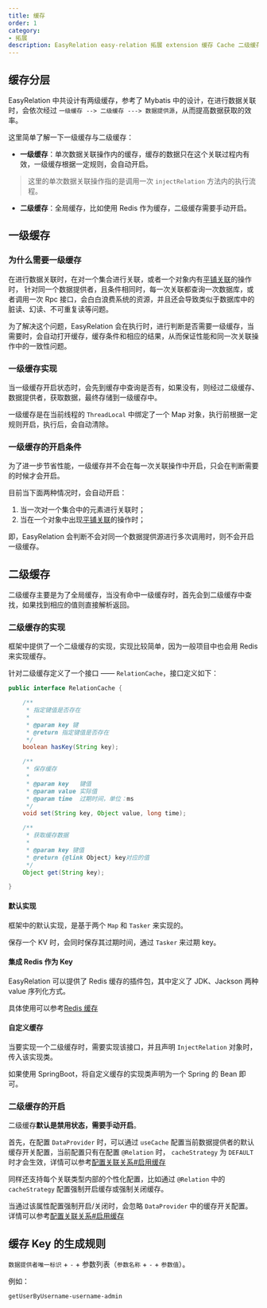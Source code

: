 ```yaml
---
title: 缓存
order: 1
category:
- 拓展
description: EasyRelation easy-relation 拓展 extension 缓存 Cache 二级缓存
---
```


## 缓存分层

EasyRelation 中共设计有两级缓存，参考了 Mybatis 中的设计，在进行数据关联时，会依次经过 `一级缓存 --> 二级缓存 ---> 数据提供源`，从而提高数据获取的效率。

这里简单了解一下一级缓存与二级缓存：

- **一级缓存**：单次数据关联操作内的缓存，缓存的数据只在这个关联过程内有效，一级缓存根据一定规则，会自动开启。
> 这里的单次数据关联操作指的是调用一次 `injectRelation` 方法内的执行流程。
- **二级缓存**：全局缓存，比如使用 Redis 作为缓存，二级缓存需要手动开启。

## 一级缓存

### 为什么需要一级缓存

在进行数据关联时，在对一个集合进行关联，或者一个对象内有[平铺关联](/guide/configure-relation.html#关联目标类型属性-平铺关联)的操作时，
针对同一个数据提供者，且条件相同时，每一次关联都查询一次数据库，或者调用一次 Rpc 接口，会白白浪费系统的资源，并且还会导致类似于数据库中的脏读、幻读、不可重复读等问题。

为了解决这个问题，EasyRelation 会在执行时，进行判断是否需要一级缓存，当需要时，会自动打开缓存，缓存条件和相应的结果，从而保证性能和同一次关联操作中的一致性问题。

### 一级缓存实现

当一级缓存开启状态时，会先到缓存中查询是否有，如果没有，则经过二级缓存、数据提供者，获取数据，最终存储到一级缓存中。

一级缓存是在当前线程的 `ThreadLocal` 中绑定了一个 Map 对象，执行前根据一定规则开启，执行后，会自动清除。

### 一级缓存的开启条件

为了进一步节省性能，一级缓存并不会在每一次关联操作中开启，只会在判断需要的时候才会开启。

目前当下面两种情况时，会自动开启：

1. 当一次对一个集合中的元素进行关联时；
2. 当在一个对象中出现[平铺关联](/guide/configure-relation.html#关联目标类型属性-平铺关联)的操作时；

即，EasyRelation 会判断不会对同一个数据提供源进行多次调用时，则不会开启一级缓存。

## 二级缓存

二级缓存主要是为了全局缓存，当没有命中一级缓存时，首先会到二级缓存中查找，如果找到相应的值则直接解析返回。

### 二级缓存的实现

框架中提供了一个二级缓存的实现，实现比较简单，因为一般项目中也会用 Redis 来实现缓存。

针对二级缓存定义了一个接口 —— `RelationCache`，接口定义如下：

```java
public interface RelationCache {

    /**
     * 指定键值是否存在
     *
     * @param key 键
     * @return 指定键值是否存在
     */
    boolean hasKey(String key);

    /**
     * 保存缓存
     *
     * @param key   键值
     * @param value 实际值
     * @param time  过期时间，单位：ms
     */
    void set(String key, Object value, long time);

    /**
     * 获取缓存数据
     *
     * @param key 键值
     * @return {@link Object} key对应的值
     */
    Object get(String key);

}
```

#### 默认实现

框架中的默认实现，是基于两个 `Map` 和 `Tasker` 来实现的。

保存一个 KV 时，会同时保存其过期时间，通过 `Tasker` 来过期 key。

#### 集成 Redis 作为 Key

EasyRelation 可以提供了 Redis 缓存的插件包，其中定义了 JDK、Jackson 两种 value 序列化方式。

具体使用可以参考[Redis 缓存](/plugins/redis-cache)

#### 自定义缓存

当要实现一个二级缓存时，需要实现该接口，并且声明 `InjectRelation` 对象时，传入该实现类。

如果使用 SpringBoot，将自定义缓存的实现类声明为一个 Spring 的 Bean 即可。

### 二级缓存的开启

二级缓存**默认是禁用状态，需要手动开启**。

首先，在配置 `DataProvider` 时，可以通过 `useCache` 配置当前数据提供者的默认缓存开关配置，当前配置只有在配置 `@Relation` 时，
`cacheStrategy` 为 `DEFAULT` 时才会生效，详情可以参考[配置关联关系#启用缓存](/guide/configure-relation.html#启用缓存)

同样还支持每个关联类型内部的个性化配置，比如通过 `@Relation` 中的 `cacheStrategy` 配置强制开启缓存或强制关闭缓存。

当通过该属性配置强制开启/关闭时，会忽略 `DataProvider` 中的缓存开关配置。详情可以参考[配置关联关系#启用缓存](/guide/configure-relation.html#启用缓存)

## 缓存 Key 的生成规则

`数据提供者唯一标识` + `-` + 参数列表（`参数名称` + `-` + `参数值`）。

例如：

`getUserByUsername-username-admin`

